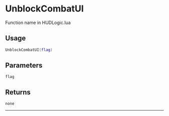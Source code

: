 # UnblockCombatUI
Function name in HUDLogic.lua
## Usage
```lua
UnblockCombatUI(flag)
```
## Parameters
`flag`
## Returns
`none`

---